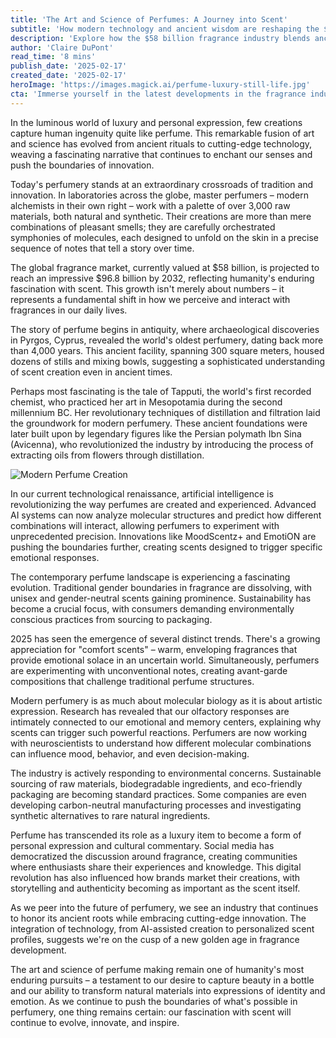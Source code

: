 ```yaml
---
title: 'The Art and Science of Perfumes: A Journey into Scent'
subtitle: 'How modern technology and ancient wisdom are reshaping the $58B fragrance industry'
description: 'Explore how the $58 billion fragrance industry blends ancient wisdom with cutting-edge technology, as artificial intelligence and sustainability reshape the future of perfume creation. Uncover the evolution of scent crafting, from ancient techniques to modern molecular science, and its cultural impact.'
author: 'Claire DuPont'
read_time: '8 mins'
publish_date: '2025-02-17'
created_date: '2025-02-17'
heroImage: 'https://images.magick.ai/perfume-luxury-still-life.jpg'
cta: 'Immerse yourself in the latest developments in the fragrance industry by following us on LinkedIn. Join our community of scent enthusiasts and industry professionals as we explore the fascinating intersection of art, science, and luxury in perfumery.'
---
```


In the luminous world of luxury and personal expression, few creations capture human ingenuity quite like perfume. This remarkable fusion of art and science has evolved from ancient rituals to cutting-edge technology, weaving a fascinating narrative that continues to enchant our senses and push the boundaries of innovation.

Today's perfumery stands at an extraordinary crossroads of tradition and innovation. In laboratories across the globe, master perfumers – modern alchemists in their own right – work with a palette of over 3,000 raw materials, both natural and synthetic. Their creations are more than mere combinations of pleasant smells; they are carefully orchestrated symphonies of molecules, each designed to unfold on the skin in a precise sequence of notes that tell a story over time.

The global fragrance market, currently valued at $58 billion, is projected to reach an impressive $96.8 billion by 2032, reflecting humanity's enduring fascination with scent. This growth isn't merely about numbers – it represents a fundamental shift in how we perceive and interact with fragrances in our daily lives.

The story of perfume begins in antiquity, where archaeological discoveries in Pyrgos, Cyprus, revealed the world's oldest perfumery, dating back more than 4,000 years. This ancient facility, spanning 300 square meters, housed dozens of stills and mixing bowls, suggesting a sophisticated understanding of scent creation even in ancient times.

Perhaps most fascinating is the tale of Tapputi, the world's first recorded chemist, who practiced her art in Mesopotamia during the second millennium BC. Her revolutionary techniques of distillation and filtration laid the groundwork for modern perfumery. These ancient foundations were later built upon by legendary figures like the Persian polymath Ibn Sina (Avicenna), who revolutionized the industry by introducing the process of extracting oils from flowers through distillation.

![Modern Perfume Creation](https://i.magick.ai/PIXE/1738406181100_magick_img.webp)

In our current technological renaissance, artificial intelligence is revolutionizing the way perfumes are created and experienced. Advanced AI systems can now analyze molecular structures and predict how different combinations will interact, allowing perfumers to experiment with unprecedented precision. Innovations like MoodScentz+ and EmotiON are pushing the boundaries further, creating scents designed to trigger specific emotional responses.

The contemporary perfume landscape is experiencing a fascinating evolution. Traditional gender boundaries in fragrance are dissolving, with unisex and gender-neutral scents gaining prominence. Sustainability has become a crucial focus, with consumers demanding environmentally conscious practices from sourcing to packaging.

2025 has seen the emergence of several distinct trends. There's a growing appreciation for "comfort scents" – warm, enveloping fragrances that provide emotional solace in an uncertain world. Simultaneously, perfumers are experimenting with unconventional notes, creating avant-garde compositions that challenge traditional perfume structures.

Modern perfumery is as much about molecular biology as it is about artistic expression. Research has revealed that our olfactory responses are intimately connected to our emotional and memory centers, explaining why scents can trigger such powerful reactions. Perfumers are now working with neuroscientists to understand how different molecular combinations can influence mood, behavior, and even decision-making.

The industry is actively responding to environmental concerns. Sustainable sourcing of raw materials, biodegradable ingredients, and eco-friendly packaging are becoming standard practices. Some companies are even developing carbon-neutral manufacturing processes and investigating synthetic alternatives to rare natural ingredients.

Perfume has transcended its role as a luxury item to become a form of personal expression and cultural commentary. Social media has democratized the discussion around fragrance, creating communities where enthusiasts share their experiences and knowledge. This digital revolution has also influenced how brands market their creations, with storytelling and authenticity becoming as important as the scent itself.

As we peer into the future of perfumery, we see an industry that continues to honor its ancient roots while embracing cutting-edge innovation. The integration of technology, from AI-assisted creation to personalized scent profiles, suggests we're on the cusp of a new golden age in fragrance development.

The art and science of perfume making remain one of humanity's most enduring pursuits – a testament to our desire to capture beauty in a bottle and our ability to transform natural materials into expressions of identity and emotion. As we continue to push the boundaries of what's possible in perfumery, one thing remains certain: our fascination with scent will continue to evolve, innovate, and inspire.